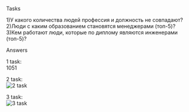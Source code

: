 Tasks  

1)У какого количества людей профессия и должность не совпадают?  
2)Люди с каким образованием становятся менеджерами (топ-5)?  
3)Кем работают люди, которые по диплому являются инженерами (топ-5)?  

Answers  

1 task:     
1051  

2 task:    
![2 task](https://github.com/sHakalUF/da/blob/main/2%20task.jpg)  

3 task:  
![3 task](https://github.com/sHakalUF/da/blob/main/3%20task.jpg)  
